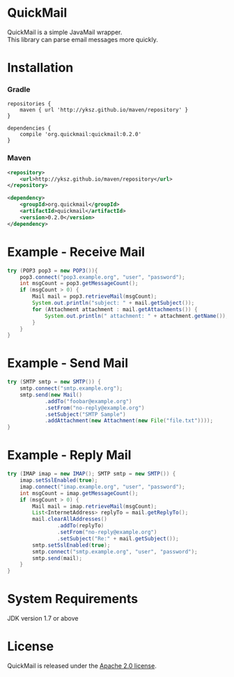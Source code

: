 QuickMail
==========
QuickMail is a simple JavaMail wrapper.  
This library can parse email messages more quickly.

Installation
============
### Gradle
```
repositories {
    maven { url 'http://yksz.github.io/maven/repository' }
}

dependencies {
    compile 'org.quickmail:quickmail:0.2.0'
}
```

### Maven
```xml
<repository>
    <url>http://yksz.github.io/maven/repository</url>
</repository>

<dependency>
    <groupId>org.quickmail</groupId>
    <artifactId>quickmail</artifactId>
    <version>0.2.0</version>
</dependency>
```

Example - Receive Mail
===================
```java
try (POP3 pop3 = new POP3()){
    pop3.connect("pop3.example.org", "user", "password");
    int msgCount = pop3.getMessageCount();
    if (msgCount > 0) {
        Mail mail = pop3.retrieveMail(msgCount);
        System.out.println("subject: " + mail.getSubject());
        for (Attachment attachment : mail.getAttachments()) {
            System.out.println(" attachment: " + attachment.getName());
        }
    }
}
```

Example - Send Mail
===================
```java
try (SMTP smtp = new SMTP()) {
    smtp.connect("smtp.example.org");
    smtp.send(new Mail()
            .addTo("foobar@example.org")
            .setFrom("no-reply@example.org")
            .setSubject("SMTP Sample")
            .addAttachment(new Attachment(new File("file.txt"))));
}
```

Example - Reply Mail
====================
```java
try (IMAP imap = new IMAP(); SMTP smtp = new SMTP()) {
    imap.setSslEnabled(true);
    imap.connect("imap.example.org", "user", "password");
    int msgCount = imap.getMessageCount();
    if (msgCount > 0) {
        Mail mail = imap.retrieveMail(msgCount);
        List<InternetAddress> replyTo = mail.getReplyTo();
        mail.clearAllAddresses()
                .addTo(replyTo)
                .setFrom("no-reply@example.org")
                .setSubject("Re:" + mail.getSubject());
        smtp.setSslEnabled(true);
        smtp.connect("smtp.example.org", "user", "password");
        smtp.send(mail);
    }
}
```

System Requirements
===================
JDK version 1.7 or above

License
=======
QuickMail is released under the [Apache 2.0 license](http://www.apache.org/licenses/LICENSE-2.0.html).
